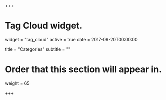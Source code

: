 +++
# Tag Cloud widget.
widget = "tag_cloud"
active = true
date = 2017-09-20T00:00:00

title = "Categories"
subtitle = ""

# Order that this section will appear in.
weight = 65

+++

